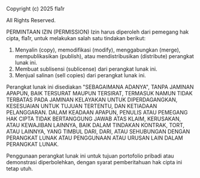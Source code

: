 Copyright (c) 2025 fla1r

All Rights Reserved.

PERMINTAAN IZIN (PERMISSION)
Izin harus diperoleh dari pemegang hak cipta, fla1r, untuk melakukan salah satu tindakan berikut:
1. Menyalin (copy), memodifikasi (modify), menggabungkan (merge), mempublikasikan (publish), atau mendistribusikan (distribute) perangkat lunak ini.
2. Membuat sublisensi (sublicense) dari perangkat lunak ini.
3. Menjual salinan (sell copies) dari perangkat lunak ini.

Perangkat lunak ini disediakan "SEBAGAIMANA ADANYA", TANPA JAMINAN APAPUN, BAIK TERSURAT MAUPUN TERSIRAT, TERMASUK NAMUN TIDAK TERBATAS PADA JAMINAN KELAYAKAN UNTUK DIPERDAGANGKAN, KESESUAIAN UNTUK TUJUAN TERTENTU, DAN KETIADAAN PELANGGARAN. DALAM KEADAAN APAPUN, PENULIS ATAU PEMEGANG HAK CIPTA TIDAK BERTANGGUNG JAWAB ATAS KLAIM, KERUSAKAN, ATAU KEWAJIBAN LAINNYA, BAIK DALAM TINDAKAN KONTRAK, TORT, ATAU LAINNYA, YANG TIMBUL DARI, DARI, ATAU SEHUBUNGAN DENGAN PERANGKAT LUNAK ATAU PENGGUNAAN ATAU URUSAN LAIN DALAM PERANGKAT LUNAK.

Penggunaan perangkat lunak ini untuk tujuan portofolio pribadi atau demonstrasi diperbolehkan, dengan syarat pemberitahuan hak cipta ini tetap utuh.